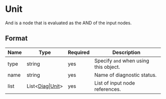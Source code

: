 # Unit

And is a node that is evaluated as the AND of the input nodes.

## Format

| Name | Type                                       | Required | Description                           |
| ---- | ------------------------------------------ | -------- | ------------------------------------- |
| type | string                                     | yes      | Specify `and` when using this object. |
| name | string                                     | yes      | Name of diagnostic status.            |
| list | List<[Diag](./diag.md)\|[Unit](./unit.md)> | yes      | List of input node references.        |
